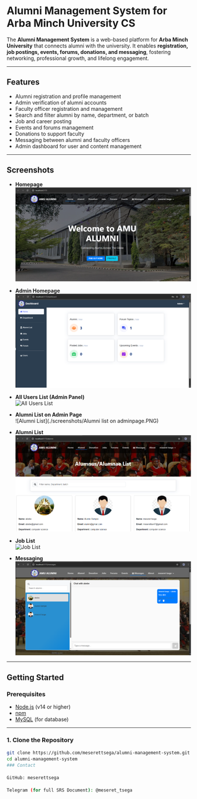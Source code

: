# Alumni Management System for Arba Minch University CS

The **Alumni Management System** is a web-based platform for **Arba Minch University** that connects alumni with the university. It enables **registration, job postings, events, forums, donations, and messaging**, fostering networking, professional growth, and lifelong engagement.

---

## Features

- Alumni registration and profile management  
- Admin verification of alumni accounts  
- Faculty officer registration and management  
- Search and filter alumni by name, department, or batch  
- Job and career posting  
- Events and forums management  
- Donations to support faculty  
- Messaging between alumni and faculty officers  
- Admin dashboard for user and content management  

---

## Screenshots  

- **Homepage**  
  ![Homepage](./screenshots/homepage.PNG)

- **Admin Homepage**  
  ![Admin Homepage](./screenshots/Admin-homepage.PNG)

- **All Users List (Admin Panel)**  
  ![All Users List](./screenshots/alluuserlistonadmin.PNG)

- **Alumni List on Admin Page**  
  ![Alumni List](./screenshots/Alumni list on adminpage.PNG)

- **Alumni List**  
  ![Alumni List](./screenshots/Alumni-list.PNG)

- **Job List**  
  ![Job List](./screenshots/joblist.PNG)

- **Messaging**  
  ![Messaging](./screenshots/message.PNG)

---

## Getting Started  

### Prerequisites

- [Node.js](https://nodejs.org/) (v14 or higher)  
- [npm](https://www.npmjs.com/)  
- [MySQL](https://www.mysql.com/) (for database)  

---

### 1. Clone the Repository  

```sh
git clone https://github.com/meserettsega/alumni-management-system.git
cd alumni-management-system
### Contact  

GitHub: meserettsega  

Telegram (for full SRS Document): @meseret_tsega

